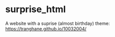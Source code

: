 # surprise_html
A website with a suprise (almost birthday) theme: https://tranghane.github.io/10032004/
